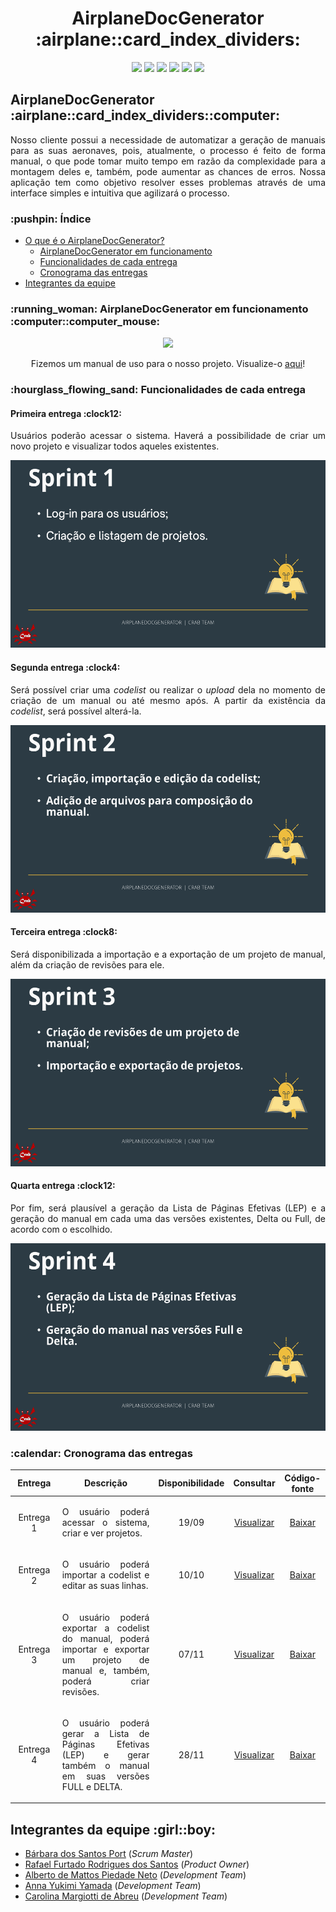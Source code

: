 <html>
       <head></head>
       <body>
              <h1 align="center">AirplaneDocGenerator :airplane::card_index_dividers:</h1>
              <p align="center">
                     <img src="https://img.shields.io/badge/Electron-2B2E3A?style=for-the-badge&logo=electron&logoColor=9FEAF9">
                     <img src="https://img.shields.io/badge/React-20232A?style=for-the-badge&logo=react&logoColor=61DAFB">
                     <img src="https://img.shields.io/badge/HTML-239120?style=for-the-badge&logo=html5&logoColor=white">
                     <img src="https://img.shields.io/badge/Tailwind_CSS-38B2AC?style=for-the-badge&logo=tailwind-css&logoColor=white">
                     <img src="https://img.shields.io/badge/Spring_Boot-F2F4F9?style=for-the-badge&logo=spring-boot">
                     <img src="https://img.shields.io/badge/PostgreSQL-316192?style=for-the-badge&logo=postgresql&logoColor=white">
              </p>
              <section id="introducao">
                     <h2>AirplaneDocGenerator :airplane::card_index_dividers::computer:</h2>
                     <p align="justify">Nosso cliente possui a necessidade de automatizar a geração de manuais para as suas aeronaves, pois, atualmente, o processo é feito de forma manual, o que pode tomar muito tempo em razão da complexidade para a montagem deles e, também, pode aumentar as chances de erros. Nossa aplicação tem como objetivo resolver esses problemas através de uma interface simples e intuitiva que agilizará o processo.</p>
              </section>
              <h3>:pushpin: Índice</h3>
              <ul>
                     <li><a href="#introducao">O que é o AirplaneDocGenerator?</a>
                     <ul>
                            <li><a href="#funcionamento">AirplaneDocGenerator em funcionamento</a>
                            <li><a href="#funcionalidades">Funcionalidades de cada entrega</a>
                            <li><a href="#cronograma">Cronograma das entregas</a>
                     </ul>
                     <li><a href="#equipe">Integrantes da equipe</a>
              </ul>
              <section id="funcionamento">
                     <h3>:running_woman: AirplaneDocGenerator em funcionamento :computer::computer_mouse:</h3>
                     <p align="center">
                            <img src="https://github.com/Syank/AirplaneDocGenerator/blob/main/doc/gifs/sprint3/Apresenta%C3%A7%C3%A3o%20Sprint%203%20GIF.gif">
                     </p>
                     <p align="center">Fizemos um manual de uso para o nosso projeto. Visualize-o <a href="https://github.com/Syank/AirplaneDocGenerator/wiki">aqui</a>!</p>
              </section>
              <section id="funcionalidades">
                     <h3>:hourglass_flowing_sand: Funcionalidades de cada entrega</h3>
                     <h4>Primeira entrega :clock12:</h4>
                     <p align="justify">Usuários poderão acessar o sistema. Haverá a possibilidade de criar um novo projeto e visualizar todos aqueles existentes.</p>
                     <img src="https://raw.githubusercontent.com/Syank/AirplaneDocGenerator/main/doc/cards/sprint%201/card01.png" width="550px" height="300px">
                     <h4>Segunda entrega :clock4:</h4>
                     <p align="justify">Será possível criar uma <i>codelist</i> ou realizar o <i>upload</i> dela no momento de criação de um manual ou até mesmo após. A partir da existência da <i>codelist</i>, será possível alterá-la.</p>
                     <img src="https://raw.githubusercontent.com/Syank/AirplaneDocGenerator/main/doc/cards/sprint%202/card02.png" width="550px" height="300px">
                     <h4>Terceira entrega :clock8:</h4>
                     <p align="justify">Será disponibilizada a importação e a exportação de um projeto de manual, além da criação de revisões para ele.</p>
                     <img src="https://raw.githubusercontent.com/Syank/AirplaneDocGenerator/main/doc/cards/sprint%203/card03.png" width="550px" height="300px">
                     <h4>Quarta entrega :clock12:</h4>
                     <p align="justify">Por fim, será plausível a geração da Lista de Páginas Efetivas (LEP) e a geração do manual em cada uma das versões existentes, Delta ou Full, de acordo com o escolhido.</p>
                     <img src="https://raw.githubusercontent.com/Syank/AirplaneDocGenerator/main/doc/cards/sprint%204/card04.png" width="550px" height="300px">
              </section>
              <section id="cronograma">
                     <h3>:calendar: Cronograma das entregas</h3>
                     <table>
                            <thead>
                                   <th width=100px>Entrega</th>
                                   <th width=450px>Descrição</th>
                                   <th width=70px>Disponibilidade</th>
                                   <th width=45px>Consultar</th>
                                   <th width=65px>Código-fonte</th>
                            </thead>
                            <tr>
                                   <td><p align="center">Entrega 1</p></td>
                                   <td><p align="justify">O usuário poderá acessar o sistema, criar e ver projetos.</p></td>
                                   <td><p align="center">19/09</p></td>
                                   <td><p align="center"><a href="https://github.com/Syank/AirplaneDocGenerator/tree/sprint-1">Visualizar</a></p></td>
                                   <td><p align="center"><a href="https://github.com/Syank/AirplaneDocGenerator/releases/tag/v1.1">Baixar</a></p></td>
                            </tr>
                            <tr>
                                   <td><p align="center">Entrega 2</p></td>
                                   <td><p align="justify">O usuário poderá importar a codelist e editar as suas linhas.</p></td>
                                   <td><p align="center">10/10</p></td>
                                   <td><p align="center"><a href="https://github.com/Syank/AirplaneDocGenerator/tree/sprint-2">Visualizar</a></p></td>
                                   <td><p align="center"><a href="https://github.com/Syank/AirplaneDocGenerator/releases/tag/v1.2">Baixar</a></p></td>
                            </tr>
                            <tr>
                                   <td><p align="center">Entrega 3</p></td>
                                   <td><p align="justify">O usuário poderá exportar a codelist do manual, poderá importar e exportar um projeto de manual e, também, poderá criar revisões.</p></td>
                                   <td><p align="center">07/11</p></td>
                                   <td><p align="center"><a href="https://github.com/Syank/AirplaneDocGenerator/tree/sprint-3">Visualizar</a></p></td>
                                   <td><p align="center"><a href="https://github.com/Syank/AirplaneDocGenerator/releases/tag/v1.3">Baixar</a></p></td>
                            </tr>
                            <tr>
                                   <td><p align="center">Entrega 4</p></td>
                                   <td><p align="justify">O usuário poderá gerar a Lista de Páginas Efetivas (LEP) e gerar também o manual em suas versões FULL e DELTA.</p></td>
                                   <td><p align="center">28/11</p></td>
                                   <td><p align="center"><a href="https://github.com/Syank/AirplaneDocGenerator/tree/readme-s4">Visualizar</a></p></td>
                                   <td><p align="center"><a href="">Baixar</a></p></td>
                            </tr>
                     </table>
              </section>
              <section id="equipe">
                     <h2>Integrantes da equipe :girl::boy:</h2>
                     <ul>
                            <li><a href="https://www.linkedin.com/in/b%C3%A1rbara-port-402158198/">Bárbara dos Santos Port</a> (<i>Scrum Master</i>)
                            <li><a href="https://www.linkedin.com/in/rafael-furtado-613a9712a/">Rafael Furtado Rodrigues dos Santos</a> (<i>Product Owner</i>)
                            <li><a href="https://www.linkedin.com/in/alberto-de-mattos-piedade-neto-2b758035/">Alberto de Mattos Piedade Neto</a> (<i>Development Team</i>)
                            <li><a href="https://www.linkedin.com/in/anna-yukimi-yamada-6ba23b149/">Anna Yukimi Yamada</a> (<i>Development Team</i>)
                            <li><a href="https://www.linkedin.com/in/carolina-margiotti-703897193/">Carolina Margiotti de Abreu</a> (<i>Development Team</i>)
                     </ul>
              </section>
       </body>
</html>
